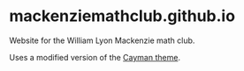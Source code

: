 # mackenziemathclub.github.io
Website for the William Lyon Mackenzie math club.

Uses a modified version of the [Cayman theme](https://github.com/pages-themes/cayman).
